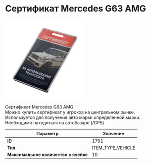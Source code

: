 # Сертификат Mercedes G63 AMG

![Item Image](../img/1791.webp?raw=true)

Сертификат Mercedes G63 AMG<br>Можно купить сертификат у игроков на центральном рынке.<br>Используется для получения авто марки определенной марки.<br>Необходимо находиться на автобазаре (/GPS)


| Параметр | Значение |
|----------|----------|
| **ID** | 1791 |
| **Тип** | ITEM_TYPE_VEHICLE |
| **Максимальное количество в ячейке** | 10 |

